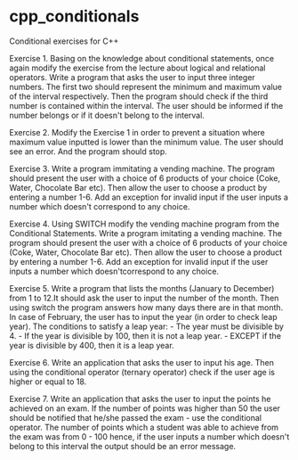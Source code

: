 # cpp_conditionals
Conditional exercises for C++

Exercise 1. Basing on the knowledge about conditional statements, once again modify the exercise from the lecture about logical and relational operators. Write a program that asks the user to input three integer numbers. The first two should represent the minimum and maximum value of the interval respectively. Then the program should check if the third number is contained within the interval. The user should be informed if the number belongs or if it doesn't belong to the interval.

Exercise 2. Modify the Exercise 1 in order to prevent a situation where maximum value inputted is lower than the minimum value. The user should see an error. And the program should stop.

Exercise 3. Write a program immitating a vending machine. The program should present the user  with a choice of 6 products of your choice (Coke, Water, Chocolate Bar etc). Then allow the user to choose a product by entering a number 1-6. Add an exception for invalid input if the user inputs a number which doesn't correspond to any choice.

Exercise 4. Using SWITCH modify the vending machine program from the Conditional Statements. Write a program imitating a vending machine. The program should present the user with a choice of 6 products of your choice (Coke, Water, Chocolate Bar etc). Then allow the user to choose a product by entering a number 1-6. Add an exception for invalid input if the user inputs a number which doesn'tcorrespond to any choice.

Exercise 5. Write a program that lists the months (January to December) from 1 to 12.It should ask the user to input the number of the month. Then using switch the program answers how many days there are in that month. In case of February, the user has to input the year (in order to check leap year). The conditions to satisfy a leap year:
            - The year must be divisible by 4.
            - If the year is divisible by 100, then it is not a leap year.
            - EXCEPT if the year is divisible by 400, then it is a leap year.

Exercise 6. Write an application that asks the user to input his age. Then using the conditional operator (ternary operator) check if the user age is higher or equal to 18. 

Exercise 7. Write an application that asks the user to input the points he achieved on an exam.  If the number of points was higher than 50 the user should be notified that he/she passed the exam - use the conditional operator. The number of points which a student was able to achieve from the exam was from 0 - 100 hence, if the user inputs a number which doesn't belong to this interval the output should be an error message.
